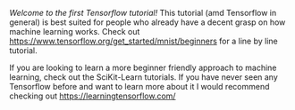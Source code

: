 *Welcome to the first Tensorflow tutorial!* This tutorial (amd Tensorflow in general) is best suited for people who already have a decent grasp on how machine learning works. Check out https://www.tensorflow.org/get_started/mnist/beginners for a line by line tutorial.

If you are looking to learn a more beginner friendly approach to machine learning, check out the SciKit-Learn tutorials. If you have never seen any Tensorflow before and want to learn more about it I would recommend checking out https://learningtensorflow.com/
